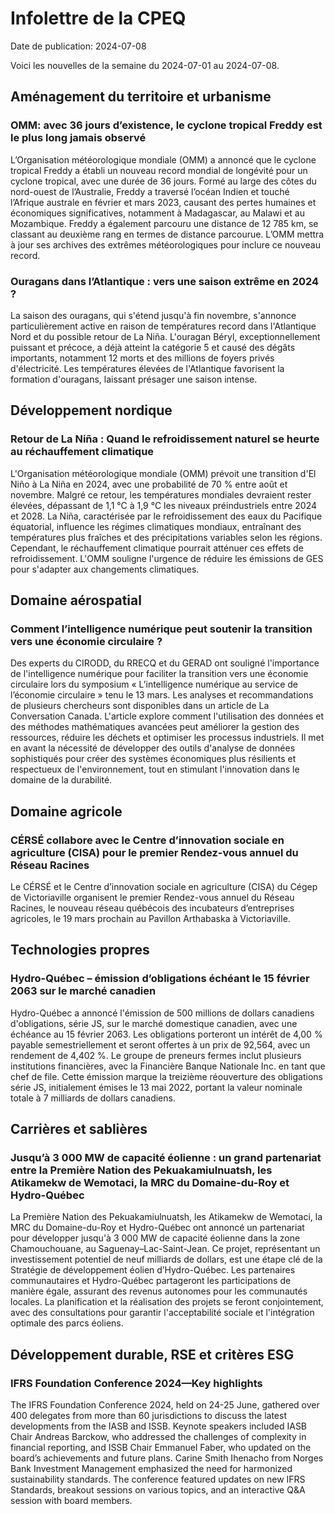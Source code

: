 # Infolettre de la CPEQ


Date de publication: 2024-07-08


Voici les nouvelles de la semaine du 2024-07-01 au 2024-07-08.

## Aménagement du territoire et urbanisme

### OMM: avec 36 jours d’existence, le cyclone tropical Freddy est le plus long jamais observé

L’Organisation météorologique mondiale (OMM) a annoncé que le cyclone tropical Freddy a établi un nouveau record mondial de longévité pour un cyclone tropical, avec une durée de 36 jours. Formé au large des côtes du nord-ouest de l’Australie, Freddy a traversé l’océan Indien et touché l’Afrique australe en février et mars 2023, causant des pertes humaines et économiques significatives, notamment à Madagascar, au Malawi et au Mozambique. Freddy a également parcouru une distance de 12 785 km, se classant au deuxième rang en termes de distance parcourue. L’OMM mettra à jour ses archives des extrêmes météorologiques pour inclure ce nouveau record.

### Ouragans dans l’Atlantique : vers une saison extrême en 2024 ?

La saison des ouragans, qui s'étend jusqu'à fin novembre, s'annonce particulièrement active en raison de températures record dans l'Atlantique Nord et du possible retour de La Niña. L'ouragan Béryl, exceptionnellement puissant et précoce, a déjà atteint la catégorie 5 et causé des dégâts importants, notamment 12 morts et des millions de foyers privés d'électricité. Les températures élevées de l'Atlantique favorisent la formation d'ouragans, laissant présager une saison intense.

## Développement nordique

### Retour de La  Niña : Quand le refroidissement naturel se heurte au réchauffement climatique

L'Organisation météorologique mondiale (OMM) prévoit une transition d'El Niño à La Niña en 2024, avec une probabilité de 70 % entre août et novembre. Malgré ce retour, les températures mondiales devraient rester élevées, dépassant de 1,1 °C à 1,9 °C les niveaux préindustriels entre 2024 et 2028. La Niña, caractérisée par le refroidissement des eaux du Pacifique équatorial, influence les régimes climatiques mondiaux, entraînant des températures plus fraîches et des précipitations variables selon les régions. Cependant, le réchauffement climatique pourrait atténuer ces effets de refroidissement. L'OMM souligne l'urgence de réduire les émissions de GES pour s'adapter aux changements climatiques.

## Domaine aérospatial

### Comment l’intelligence numérique peut soutenir la transition vers une économie circulaire ?

Des experts du CIRODD, du RRECQ et du GERAD ont souligné l'importance de l'intelligence numérique pour faciliter la transition vers une économie circulaire lors du symposium « L’intelligence numérique au service de l’économie circulaire » tenu le 13 mars. Les analyses et recommandations de plusieurs chercheurs sont disponibles dans un article de La Conversation Canada. L'article explore comment l'utilisation des données et des méthodes mathématiques avancées peut améliorer la gestion des ressources, réduire les déchets et optimiser les processus industriels. Il met en avant la nécessité de développer des outils d'analyse de données sophistiqués pour créer des systèmes économiques plus résilients et respectueux de l'environnement, tout en stimulant l'innovation dans le domaine de la durabilité.

## Domaine agricole

### CÉRSÉ collabore avec le Centre d’innovation sociale en agriculture (CISA) pour le premier Rendez-vous annuel du Réseau Racines

Le CÉRSÉ et le Centre d’innovation sociale en agriculture (CISA) du Cégep de Victoriaville organisent le premier Rendez-vous annuel du Réseau Racines, le nouveau réseau québécois des incubateurs d’entreprises agricoles, le 19 mars prochain au Pavillon Arthabaska à Victoriaville.

## Technologies propres

### Hydro-Québec – émission d’obligations échéant le 15 février 2063 sur le marché canadien

Hydro-Québec a annoncé l'émission de 500 millions de dollars canadiens d'obligations, série JS, sur le marché domestique canadien, avec une échéance au 15 février 2063. Les obligations porteront un intérêt de 4,00 % payable semestriellement et seront offertes à un prix de 92,564, avec un rendement de 4,402 %. Le groupe de preneurs fermes inclut plusieurs institutions financières, avec la Financière Banque Nationale Inc. en tant que chef de file. Cette émission marque la treizième réouverture des obligations série JS, initialement émises le 13 mai 2022, portant la valeur nominale totale à 7 milliards de dollars canadiens.

## Carrières et sablières

### Jusqu’à 3 000 MW de capacité éolienne : un grand partenariat entre la Première Nation des Pekuakamiulnuatsh, les Atikamekw de Wemotaci, la MRC du Domaine-du-Roy et Hydro-Québec

La Première Nation des Pekuakamiulnuatsh, les Atikamekw de Wemotaci, la MRC du Domaine-du-Roy et Hydro-Québec ont annoncé un partenariat pour développer jusqu'à 3 000 MW de capacité éolienne dans la zone Chamouchouane, au Saguenay–Lac-Saint-Jean. Ce projet, représentant un investissement potentiel de neuf milliards de dollars, est une étape clé de la Stratégie de développement éolien d’Hydro-Québec. Les partenaires communautaires et Hydro-Québec partageront les participations de manière égale, assurant des revenus autonomes pour les communautés locales. La planification et la réalisation des projets se feront conjointement, avec des consultations pour garantir l'acceptabilité sociale et l'intégration optimale des parcs éoliens.

## Développement durable, RSE et critères ESG

### IFRS Foundation Conference 2024—Key highlights

The IFRS Foundation Conference 2024, held on 24-25 June, gathered over 400 delegates from more than 60 jurisdictions to discuss the latest developments from the IASB and ISSB. Keynote speakers included IASB Chair Andreas Barckow, who addressed the challenges of complexity in financial reporting, and ISSB Chair Emmanuel Faber, who updated on the board’s achievements and future plans. Carine Smith Ihenacho from Norges Bank Investment Management emphasized the need for harmonized sustainability standards. The conference featured updates on new IFRS Standards, breakout sessions on various topics, and an interactive Q&A session with board members.